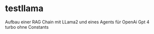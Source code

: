 # testllama

Aufbau einer RAG Chain mit LLama2 und eines Agents für OpenAi Gpt 4 turbo
ohne Constants
